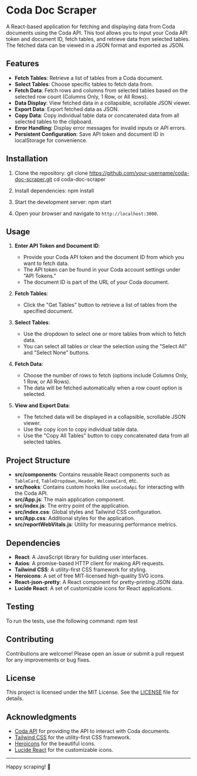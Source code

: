 # Coda Doc Scraper

A React-based application for fetching and displaying data from Coda documents using the Coda API. This tool allows you to input your Coda API token and document ID, fetch tables, and retrieve data from selected tables. The fetched data can be viewed in a JSON format and exported as JSON.

## Features

- **Fetch Tables**: Retrieve a list of tables from a Coda document.
- **Select Tables**: Choose specific tables to fetch data from.
- **Fetch Data**: Fetch rows and columns from selected tables based on the selected row count (Columns Only, 1 Row, or All Rows).
- **Data Display**: View fetched data in a collapsible, scrollable JSON viewer.
- **Export Data**: Export fetched data as JSON.
- **Copy Data**: Copy individual table data or concatenated data from all selected tables to the clipboard.
- **Error Handling**: Display error messages for invalid inputs or API errors.
- **Persistent Configuration**: Save API token and document ID in localStorage for convenience.

## Installation

1. Clone the repository:
   git clone https://github.com/your-username/coda-doc-scraper.git
   cd coda-doc-scraper

2. Install dependencies:
   npm install

3. Start the development server:
   npm start

4. Open your browser and navigate to `http://localhost:3000`.

## Usage

1. **Enter API Token and Document ID**:
   - Provide your Coda API token and the document ID from which you want to fetch data.
   - The API token can be found in your Coda account settings under "API Tokens."
   - The document ID is part of the URL of your Coda document.

2. **Fetch Tables**:
   - Click the "Get Tables" button to retrieve a list of tables from the specified document.

3. **Select Tables**:
   - Use the dropdown to select one or more tables from which to fetch data.
   - You can select all tables or clear the selection using the "Select All" and "Select None" buttons.

4. **Fetch Data**:
   - Choose the number of rows to fetch (options include Columns Only, 1 Row, or All Rows).
   - The data will be fetched automatically when a row count option is selected.

5. **View and Export Data**:
   - The fetched data will be displayed in a collapsible, scrollable JSON viewer.
   - Use the copy icon to copy individual table data.
   - Use the "Copy All Tables" button to copy concatenated data from all selected tables.

## Project Structure

- **src/components**: Contains reusable React components such as `TableCard`, `TableDropdown`, `Header`, `WelcomeCard`, etc.
- **src/hooks**: Contains custom hooks like `useCodaApi` for interacting with the Coda API.
- **src/App.js**: The main application component.
- **src/index.js**: The entry point of the application.
- **src/index.css**: Global styles and Tailwind CSS configuration.
- **src/App.css**: Additional styles for the application.
- **src/reportWebVitals.js**: Utility for measuring performance metrics.

## Dependencies

- **React**: A JavaScript library for building user interfaces.
- **Axios**: A promise-based HTTP client for making API requests.
- **Tailwind CSS**: A utility-first CSS framework for styling.
- **Heroicons**: A set of free MIT-licensed high-quality SVG icons.
- **React-json-pretty**: A React component for pretty-printing JSON data.
- **Lucide React**: A set of customizable icons for React applications.

## Testing

To run the tests, use the following command:
npm test

## Contributing

Contributions are welcome! Please open an issue or submit a pull request for any improvements or bug fixes.

## License

This project is licensed under the MIT License. See the [LICENSE](LICENSE) file for details.

## Acknowledgments

- [Coda API](https://coda.io/developers/apis/v1) for providing the API to interact with Coda documents.
- [Tailwind CSS](https://tailwindcss.com/) for the utility-first CSS framework.
- [Heroicons](https://heroicons.com/) for the beautiful icons.
- [Lucide React](https://lucide.dev/) for the customizable icons.

---

Happy scraping! 🚀